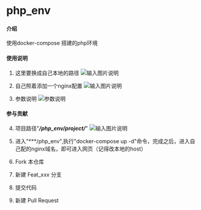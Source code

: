 # php_env

#### 介绍
使用docker-compose 搭建的php环境

#### 使用说明
1.  这里要换成自己本地的路径
![输入图片说明](https://images.gitee.com/uploads/images/2021/0714/172034_0e8c57b7_1138266.png "屏幕截图.png")

2.  自己照着添加一个nginx配置
![输入图片说明](https://images.gitee.com/uploads/images/2021/0714/172056_92c861a6_1138266.png "屏幕截图.png")

3. 参数说明
![参数说明](https://images.gitee.com/uploads/images/2021/0730/112114_a761e6e6_1138266.png "屏幕截图.png")
#### 参与贡献

4. 项目路径"***/php_env/project/***"
![输入图片说明](https://images.gitee.com/uploads/images/2021/0730/112230_902073bb_1138266.png "屏幕截图.png")

5. 进入"***/php_env",执行"docker-compose up -d"命令，完成之后，进入自己配的nginx域名，即可进入网页（记得改本地的host）

1.  Fork 本仓库
2.  新建 Feat_xxx 分支
3.  提交代码
4.  新建 Pull Request

